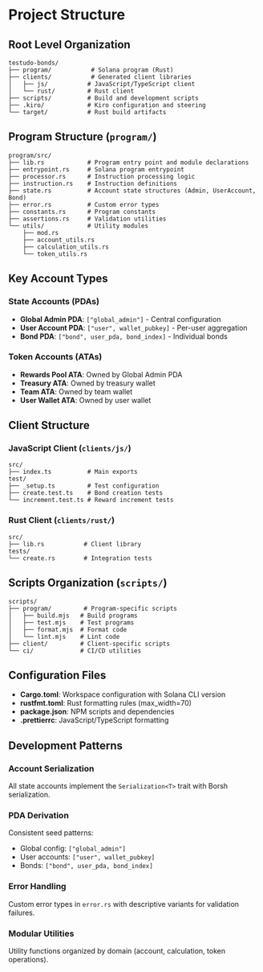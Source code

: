 # Project Structure

## Root Level Organization

```
testudo-bonds/
├── program/           # Solana program (Rust)
├── clients/           # Generated client libraries
│   ├── js/           # JavaScript/TypeScript client
│   └── rust/         # Rust client
├── scripts/          # Build and development scripts
├── .kiro/            # Kiro configuration and steering
└── target/           # Rust build artifacts
```

## Program Structure (`program/`)

```
program/src/
├── lib.rs            # Program entry point and module declarations
├── entrypoint.rs     # Solana program entrypoint
├── processor.rs      # Instruction processing logic
├── instruction.rs    # Instruction definitions
├── state.rs          # Account state structures (Admin, UserAccount, Bond)
├── error.rs          # Custom error types
├── constants.rs      # Program constants
├── assertions.rs     # Validation utilities
└── utils/            # Utility modules
    ├── mod.rs
    ├── account_utils.rs
    ├── calculation_utils.rs
    └── token_utils.rs
```

## Key Account Types

### State Accounts (PDAs)
- **Global Admin PDA**: `["global_admin"]` - Central configuration
- **User Account PDA**: `["user", wallet_pubkey]` - Per-user aggregation
- **Bond PDA**: `["bond", user_pda, bond_index]` - Individual bonds

### Token Accounts (ATAs)
- **Rewards Pool ATA**: Owned by Global Admin PDA
- **Treasury ATA**: Owned by treasury wallet
- **Team ATA**: Owned by team wallet
- **User Wallet ATA**: Owned by user wallet

## Client Structure

### JavaScript Client (`clients/js/`)
```
src/
├── index.ts          # Main exports
test/
├── _setup.ts         # Test configuration
├── create.test.ts    # Bond creation tests
└── increment.test.ts # Reward increment tests
```

### Rust Client (`clients/rust/`)
```
src/
├── lib.rs           # Client library
tests/
└── create.rs        # Integration tests
```

## Scripts Organization (`scripts/`)

```
scripts/
├── program/         # Program-specific scripts
│   ├── build.mjs   # Build programs
│   ├── test.mjs    # Test programs
│   ├── format.mjs  # Format code
│   └── lint.mjs    # Lint code
├── client/         # Client-specific scripts
└── ci/             # CI/CD utilities
```

## Configuration Files

- **Cargo.toml**: Workspace configuration with Solana CLI version
- **rustfmt.toml**: Rust formatting rules (max_width=70)
- **package.json**: NPM scripts and dependencies
- **.prettierrc**: JavaScript/TypeScript formatting

## Development Patterns

### Account Serialization
All state accounts implement the `Serialization<T>` trait with Borsh serialization.

### PDA Derivation
Consistent seed patterns:
- Global config: `["global_admin"]`
- User accounts: `["user", wallet_pubkey]`
- Bonds: `["bond", user_pda, bond_index]`

### Error Handling
Custom error types in `error.rs` with descriptive variants for validation failures.

### Modular Utilities
Utility functions organized by domain (account, calculation, token operations).
